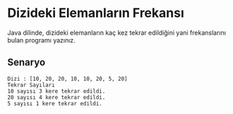# Dizideki Elemanların Frekansı
Java dilinde, dizideki elemanların kaç kez tekrar edildiğini yani frekanslarını bulan programı yazınız.

## Senaryo
    Dizi : [10, 20, 20, 10, 10, 20, 5, 20]
    Tekrar Sayıları
    10 sayısı 3 kere tekrar edildi.
    20 sayısı 4 kere tekrar edildi.
    5 sayısı 1 kere tekrar edildi.
